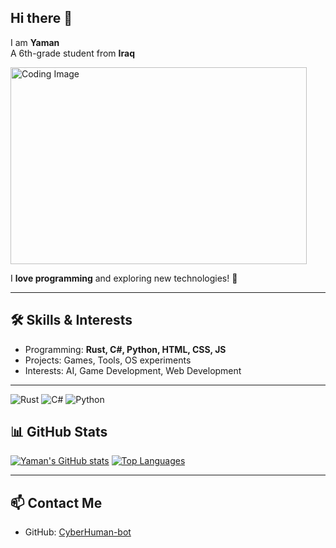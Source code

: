 ## Hi there 👋
I am **Yaman**  
A 6th-grade student from **Iraq**  

<img width="474" height="315" alt="Coding Image" src="https://github.com/user-attachments/assets/b4d60420-ece1-4a24-83de-bac073131de4" />

I **love programming** and exploring new technologies! 🚀

---

## 🛠️ Skills & Interests
- Programming: **Rust, C#, Python, HTML, CSS, JS**
- Projects: Games, Tools, OS experiments
- Interests: AI, Game Development, Web Development

---
![Rust](https://img.shields.io/badge/Rust-000000?style=for-the-badge&logo=rust&logoColor=white)
![C#](https://img.shields.io/badge/C%23-239120?style=for-the-badge&logo=c-sharp&logoColor=white)
![Python](https://img.shields.io/badge/Python-3776AB?style=for-the-badge&logo=python&logoColor=white)

## 📊 GitHub Stats
[![Yaman's GitHub stats](https://beautiful-github-homepage.vercel.app/api?username=CyberHuman-bot&show_icons=true&theme=dark#gh-dark-mode-only)](https://github.com/CyberHuman-bot)
[![Top Languages](https://beautiful-github-homepage.vercel.app/api/top-langs/?username=CyberHuman-bot)](https://github.com/CyberHuman-bot)

---

## 📫 Contact Me
- GitHub: [CyberHuman-bot](https://github.com/CyberHuman-bot)
